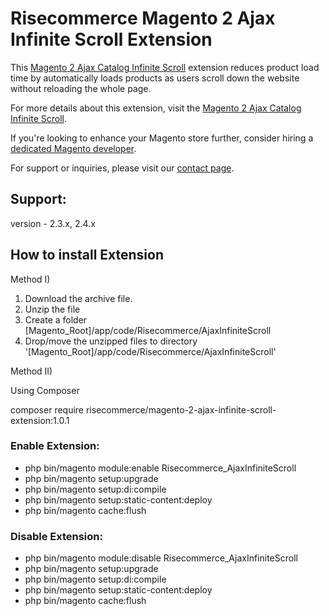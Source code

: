 # Risecommerce Magento 2 Ajax Infinite Scroll Extension

This [Magento 2 Ajax Catalog Infinite Scroll](https://risecommerce.com/https-risecommerce-com-magento2-ajax-catalog-infinite-scroll-html.html) extension reduces product load time by automatically loads products as users scroll down the website without reloading the whole page.

For more details about this extension, visit the [Magento 2 Ajax Catalog Infinite Scroll](https://risecommerce.com/https-risecommerce-com-magento2-ajax-catalog-infinite-scroll-html.html).

If you're looking to enhance your Magento store further, consider hiring a [dedicated Magento developer](https://risecommerce.com/hire-dedicated-magento-developer.html).

For support or inquiries, please visit our [contact page](https://risecommerce.com/contact).

## Support: 
version - 2.3.x, 2.4.x

## How to install Extension

Method I)

1. Download the archive file.
2. Unzip the file
3. Create a folder [Magento_Root]/app/code/Risecommerce/AjaxInfiniteScroll
4. Drop/move the unzipped files to directory '[Magento_Root]/app/code/Risecommerce/AjaxInfiniteScroll'

Method II)

Using Composer 

composer require risecommerce/magento-2-ajax-infinite-scroll-extension:1.0.1

### Enable Extension:
- php bin/magento module:enable Risecommerce_AjaxInfiniteScroll
- php bin/magento setup:upgrade
- php bin/magento setup:di:compile
- php bin/magento setup:static-content:deploy
- php bin/magento cache:flush

### Disable Extension:
- php bin/magento module:disable Risecommerce_AjaxInfiniteScroll
- php bin/magento setup:upgrade
- php bin/magento setup:di:compile
- php bin/magento setup:static-content:deploy
- php bin/magento cache:flush
